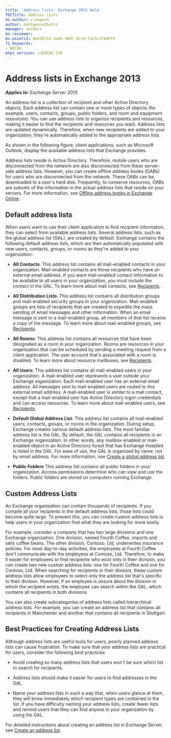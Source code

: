 ```yaml
---
title: 'Address lists: Exchange 2013 Help'
TOCTitle: Address lists
ms.author: v-mapenn
author: mattpennathe3rd
manager: serdars
ms.reviewer:
ms.assetid: 8ee2672a-3a45-4897-8cc0-fa23c374dbf9
f1.keywords:
- NOCSH
mtps_version: v=EXCHG.150
---
```


# Address lists in Exchange 2013

_**Applies to:** Exchange Server 2013_

An address list is a collection of recipient and other Active Directory objects. Each address list can contain one or more types of objects (for example, users, contacts, groups, public folders, and room and equipment resources). You can use address lists to organize recipients and resources, making it easier to find the recipients and resources you want. Address lists are updated dynamically. Therefore, when new recipients are added to your organization, they're automatically added to the appropriate address lists.

As shown in the following figure, client applications, such as Microsoft Outlook, display the available address lists that Exchange provides.

Address lists reside in Active Directory. Therefore, mobile users who are disconnected from the network are also disconnected from these server-side address lists. However, you can create offline address books (OABs) for users who are disconnected from the network. These OABs can be downloaded to a user's hard disk. Frequently, to conserve resources, OABs are subsets of the information in the actual address lists that reside on your servers. For more information, see [Offline address books in Exchange Online](../ExchangeOnline/address-books/offline-address-books/offline-address-books.md).

## Default address lists

When users want to use their client application to find recipient information, they can select from available address lists. Several address lists, such as the global address list (GAL), are created by default. Exchange contains the following default address lists, which are then automatically populated with new users, contacts, groups, or rooms as they're added to your organization:

- **All Contacts**: This address list contains all mail-enabled contacts in your organization. Mail-enabled contacts are those recipients who have an external email address. If you want mail-enabled contact information to be available to all users in your organization, you must include the contact in the GAL. To learn more about mail contacts, see [Recipients](recipients-exchange-2013-help.md).

- **All Distribution Lists**: This address list contains all distribution groups and mail-enabled security groups in your organization. Mail-enabled groups are lists of recipients that are created to expedite the mass sending of email messages and other information. When an email message is sent to a mail-enabled group, all members of that list receive a copy of the message. To learn more about mail-enabled groups, see [Recipients](recipients-exchange-2013-help.md).

- **All Rooms**: This address list contains all resources that have been designated as a room in your organization. Rooms are resources in your organization that can be scheduled by sending a meeting request from a client application. The user account that's associated with a room is disabled. To learn more about resource mailboxes, see [Recipients](recipients-exchange-2013-help.md).

- **All Users**: This address list contains all mail-enabled users in your organization. A mail-enabled user represents a user outside your Exchange organization. Each mail-enabled user has an external email address. All messages sent to mail-enabled users are routed to this external email address. A mail-enabled user is similar to a mail contact, except that a mail-enabled user has Active Directory logon credentials and can access resources. To learn more about mail-enabled users, see [Recipients](recipients-exchange-2013-help.md).

- **Default Global Address List**: This address list contains all mail-enabled users, contacts, groups, or rooms in the organization. During setup, Exchange creates various default address lists. The most familiar address list is the GAL. By default, the GAL contains all recipients in an Exchange organization. In other words, any mailbox-enabled or mail-enabled object in an Active Directory forest that has Exchange installed is listed in the GAL. For ease of use, the GAL is organized by name, not by email address. For more information, see [Create a global address list](create-global-address-list-exchange-2013-help.md).

- **Public Folders** This address list contains all public folders in your organization. Access permissions determine who can view and use the folders. Public folders are stored on computers running Exchange.

## Custom Address Lists

An Exchange organization can contain thousands of recipients. If you compile all your recipients in the default address lists, those lists could become quite large. To prevent this, you can create custom address lists to help users in your organization find what they are looking for more easily.

For example, consider a company that has two large divisions and one Exchange organization. One division, named Fourth Coffee, imports and sells coffee beans. The other division, Contoso, Ltd, underwrites insurance policies. For most day-to-day activities, the employees at Fourth Coffee don't communicate with the employees at Contoso, Ltd. Therefore, to make it easier for employees to find recipients who exist only in their division, you can create two new custom address lists: one for Fourth Coffee and one for Contoso, Ltd. When searching for recipients in their division, these custom address lists allow employees to select only the address list that's specific to their division. However, if an employee is unsure about the division in which the recipient exists, the employee can search within the GAL, which contains all recipients in both divisions.

You can also create subcategories of address lists called hierarchical address lists. For example, you can create an address list that contains all recipients in Manchester and another that contains all recipients in Stuttgart.

## Best Practices for Creating Address Lists

Although address lists are useful tools for users, poorly planned address lists can cause frustration. To make sure that your address lists are practical for users, consider the following best practices:

- Avoid creating so many address lists that users won't be sure which list to search for recipients.

- Address lists should make it easier for users to find addresses in the GAL.

- Name your address lists in such a way that, when users glance at them, they will know immediately which recipient types are contained in the list. If you have difficulty naming your address lists, create fewer lists and remind users that they can find anyone in your organization by using the GAL.

For detailed instructions about creating an address list in Exchange Server, see [Create an address list](create-an-address-list-exchange-2013-help.md).
